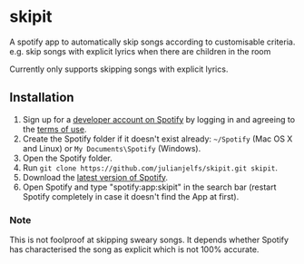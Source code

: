 skipit
======

A spotify app to automatically skip songs according to customisable criteria. e.g. skip songs with explicit lyrics when there are children in the room

Currently only supports skipping songs with explicit lyrics.

## Installation

 1. Sign up for a [developer account on Spotify](https://developer.spotify.com/technologies/apps/#developer) by logging in and agreeing to the [terms of use](https://developer.spotify.com/technologies/apps/terms-of-use/).
 2. Create the Spotify folder if it doesn't exist already: `~/Spotify` (Mac OS X and Linux) or `My Documents\Spotify` (Windows).
 3. Open the Spotify folder.
 4. Run `git clone https://github.com/julianjelfs/skipit.git skipit`.
 5. Download the [latest version of Spotify](http://spotify.com/download).
 6. Open Spotify and type "spotify:app:skipit" in the search bar (restart Spotify completely in case it doesn't find the App at first).

### Note

This is not foolproof at skipping sweary songs. It depends whether Spotify has characterised the song as explicit which is not 100% accurate. 
